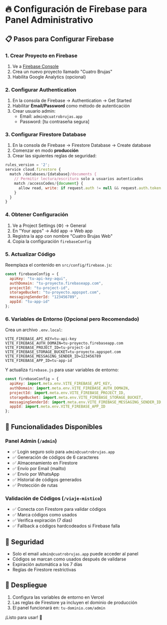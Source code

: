 # 🔥 Configuración de Firebase para Panel Administrativo

## 📋 Pasos para Configurar Firebase

### 1. Crear Proyecto en Firebase
1. Ve a [Firebase Console](https://console.firebase.google.com/)
2. Crea un nuevo proyecto llamado "Cuatro Brujas"
3. Habilita Google Analytics (opcional)

### 2. Configurar Authentication
1. En la consola de Firebase → Authentication → Get Started
2. Habilitar **Email/Password** como método de autenticación
3. Crear usuario admin:
   - Email: `admin@cuatrobrujas.app`
   - Password: [tu contraseña segura]

### 3. Configurar Firestore Database
1. En la consola de Firebase → Firestore Database → Create database
2. Comenzar en modo **producción**
3. Crear las siguientes reglas de seguridad:

```javascript
rules_version = '2';
service cloud.firestore {
  match /databases/{database}/documents {
    // Permitir lectura/escritura solo a usuarios autenticados
    match /accessCodes/{document} {
      allow read, write: if request.auth != null && request.auth.token.email == "admin@cuatrobrujas.app";
    }
  }
}
```

### 4. Obtener Configuración
1. Ve a Project Settings (⚙️) → General
2. En "Your apps" → Add app → Web app
3. Registra la app con nombre "Cuatro Brujas Web"
4. Copia la configuración `firebaseConfig`

### 5. Actualizar Código
Reemplaza el contenido en `src/config/firebase.js`:

```javascript
const firebaseConfig = {
  apiKey: "tu-api-key-aqui",
  authDomain: "tu-proyecto.firebaseapp.com",
  projectId: "tu-project-id",
  storageBucket: "tu-proyecto.appspot.com",
  messagingSenderId: "123456789",
  appId: "tu-app-id"
};
```

### 6. Variables de Entorno (Opcional pero Recomendado)
Crea un archivo `.env.local`:

```env
VITE_FIREBASE_API_KEY=tu-api-key
VITE_FIREBASE_AUTH_DOMAIN=tu-proyecto.firebaseapp.com
VITE_FIREBASE_PROJECT_ID=tu-project-id
VITE_FIREBASE_STORAGE_BUCKET=tu-proyecto.appspot.com
VITE_FIREBASE_MESSAGING_SENDER_ID=123456789
VITE_FIREBASE_APP_ID=tu-app-id
```

Y actualiza `firebase.js` para usar variables de entorno:

```javascript
const firebaseConfig = {
  apiKey: import.meta.env.VITE_FIREBASE_API_KEY,
  authDomain: import.meta.env.VITE_FIREBASE_AUTH_DOMAIN,
  projectId: import.meta.env.VITE_FIREBASE_PROJECT_ID,
  storageBucket: import.meta.env.VITE_FIREBASE_STORAGE_BUCKET,
  messagingSenderId: import.meta.env.VITE_FIREBASE_MESSAGING_SENDER_ID,
  appId: import.meta.env.VITE_FIREBASE_APP_ID
};
```

## 🎯 Funcionalidades Disponibles

### Panel Admin (`/admin`)
- ✅ Login seguro solo para `admin@cuatrobrujas.app`
- ✅ Generación de códigos de 6 caracteres
- ✅ Almacenamiento en Firestore
- ✅ Envío por Email (mailto)
- ✅ Envío por WhatsApp
- ✅ Historial de códigos generados
- ✅ Protección de rutas

### Validación de Códigos (`/viaje-mistico`)
- ✅ Conecta con Firestore para validar códigos
- ✅ Marca códigos como usados
- ✅ Verifica expiración (7 días)
- ✅ Fallback a códigos hardcodeados si Firebase falla

## 🔐 Seguridad

- Solo el email `admin@cuatrobrujas.app` puede acceder al panel
- Códigos se marcan como usados después de validarse
- Expiración automática a los 7 días
- Reglas de Firestore restrictivas

## 🚀 Despliegue

1. Configura las variables de entorno en Vercel
2. Las reglas de Firestore ya incluyen el dominio de producción
3. El panel funcionará en: `tu-dominio.com/admin`

¡Listo para usar! 🎉